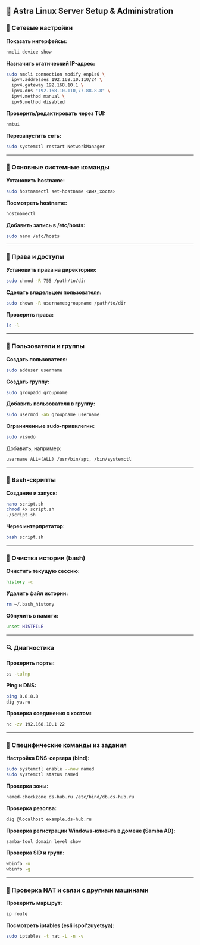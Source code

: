 ## 📘 Astra Linux Server Setup & Administration

### 🔧 Сетевые настройки

**Показать интерфейсы:**

```bash
nmcli device show
```

**Назначить статический IP-адрес:**

```bash
sudo nmcli connection modify enp1s0 \
  ipv4.addresses 192.168.10.110/24 \
  ipv4.gateway 192.168.10.1 \
  ipv4.dns "192.168.10.110,77.88.8.8" \
  ipv4.method manual \
  ipv6.method disabled
```

**Проверить/редактировать через TUI:**

```bash
nmtui
```

**Перезапустить сеть:**

```bash
sudo systemctl restart NetworkManager
```

---

### 👥 Основные системные команды

**Установить hostname:**

```bash
sudo hostnamectl set-hostname <имя_хоста>
```

**Посмотреть hostname:**

```bash
hostnamectl
```

**Добавить запись в /etc/hosts:**

```bash
sudo nano /etc/hosts
```

---

### 📂 Права и доступы

**Установить права на директорию:**

```bash
sudo chmod -R 755 /path/to/dir
```

**Сделать владельцем пользователя:**

```bash
sudo chown -R username:groupname /path/to/dir
```

**Проверить права:**

```bash
ls -l
```

---

### 👤 Пользователи и группы

**Создать пользователя:**

```bash
sudo adduser username
```

**Создать группу:**

```bash
sudo groupadd groupname
```

**Добавить пользователя в группу:**

```bash
sudo usermod -aG groupname username
```

**Ограниченные sudo-привилегии:**

```bash
sudo visudo
```

Добавить, например:

```text
username ALL=(ALL) /usr/bin/apt, /bin/systemctl
```

---

### 📜 Bash-скрипты

**Создание и запуск:**

```bash
nano script.sh
chmod +x script.sh
./script.sh
```

**Через интерпретатор:**

```bash
bash script.sh
```

---

### 🧹 Очистка истории (bash)

**Очистить текущую сессию:**

```bash
history -c
```

**Удалить файл истории:**

```bash
rm ~/.bash_history
```

**Обнулить в памяти:**

```bash
unset HISTFILE
```

---

### 🔍 Диагностика

**Проверить порты:**

```bash
ss -tulnp
```

**Ping и DNS:**

```bash
ping 8.8.8.8
dig ya.ru
```

**Проверка соединения с хостом:**

```bash
nc -zv 192.168.10.1 22
```

---

### 🧪 Специфические команды из задания

**Настройка DNS-сервера (bind):**

```bash
sudo systemctl enable --now named
sudo systemctl status named
```

**Проверка зоны:**

```bash
named-checkzone ds-hub.ru /etc/bind/db.ds-hub.ru
```

**Проверка резолва:**

```bash
dig @localhost example.ds-hub.ru
```

**Проверка регистрации Windows-клиента в домене (Samba AD):**

```bash
samba-tool domain level show
```

**Проверка SID и групп:**

```bash
wbinfo -u
wbinfo -g
```

---

### 🧰 Проверка NAT и связи с другими машинами

**Проверить маршрут:**

```bash
ip route
```

**Посмотреть iptables (esli ispol'zuyetsya):**

```bash
sudo iptables -t nat -L -n -v
```
